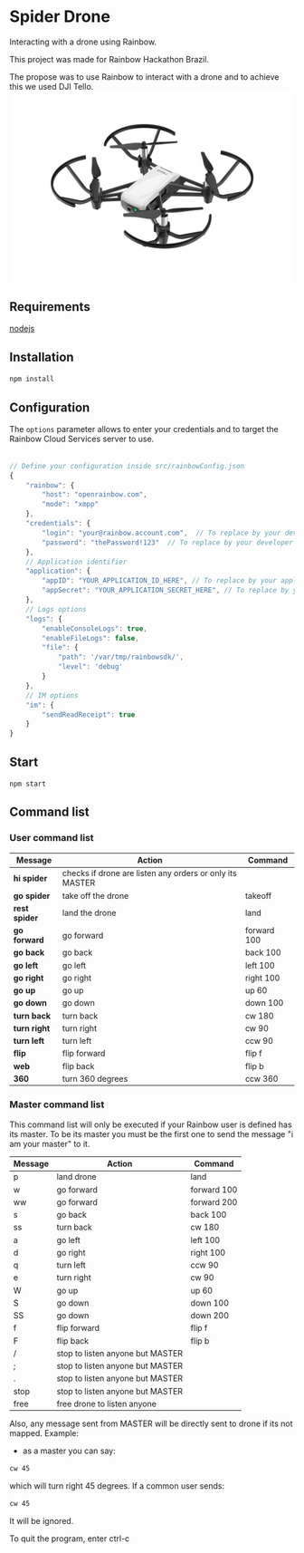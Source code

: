# Spider Drone
Interacting with a drone using Rainbow.

This project was made for Rainbow Hackathon Brazil.

The propose was to use Rainbow to interact with a drone and to achieve this we used DJI Tello.
![](dji-tello.jpg?raw=true)

## Requirements

[nodejs](https://nodejs.org/en/)

## Installation

```bash
npm install
```

## Configuration

The `options` parameter allows to enter your credentials and to target the Rainbow Cloud Services server to use.

```js

// Define your configuration inside src/rainbowConfig.json
{
    "rainbow": {
        "host": "openrainbow.com",
        "mode": "xmpp"
    },
    "credentials": {
        "login": "your@rainbow.account.com",  // To replace by your developer credendials
        "password": "thePassword!123"  // To replace by your developer credentials
    },
    // Application identifier
    "application": {
        "appID": "YOUR_APPLICATION_ID_HERE", // To replace by your application ID
        "appSecret": "YOUR_APPLICATION_SECRET_HERE", // To replace by your application secret
    },
    // Logs options
    "logs": {
        "enableConsoleLogs": true,
        "enableFileLogs": false,
        "file": {
            "path": '/var/tmp/rainbowsdk/',
            "level": 'debug'
        }
    },
    // IM options
    "im": {
        "sendReadReceipt": true
    }
}

```

## Start

```bash
npm start
```



## Command list

### User command list
| Message | Action | Command |
|------------------ | ----- | ------ |
| **hi spider** | checks if drone are listen any orders or only its MASTER |   |
| **go spider** | take off the drone | takeoff |
| **rest spider** | land the drone | land |
| **go forward** | go forward | forward 100 |
| **go back** | go back | back 100 |
| **go left** | go left | left 100 |
| **go right** | go right | right 100 |
| **go up** | go up | up 60 |
| **go down** | go down | down 100 |
| **turn back** | turn back | cw 180 |
| **turn right** | turn right | cw 90 |
| **turn left** | turn left | ccw 90 |
| **flip** | flip forward | flip f |
| **web** | flip back | flip b |
| **360** | turn 360 degrees | ccw 360 |


### Master command list

This command list will only be executed if your Rainbow user is defined has its master.
To be its master you must be the first one to send the message "i am your master" to it.

| Message | Action | Command |
|------------------ | ----- | ------ |
| p | land drone | land |
| w | go forward | forward 100 |
| ww | go forward | forward 200 |
| s | go back | back 100 |
| ss | turn back | cw 180 |
| a | go left | left 100 |
| d | go right | right 100 |
| q | turn left | ccw 90 |
| e | turn right | cw 90 |
| W | go up | up 60 |
| S | go down | down 100 |
| SS | go down | down 200 |
| f | flip forward | flip f |
| F | flip back | flip b |
| / | stop to listen anyone but MASTER |   |
| ; | stop to listen anyone but MASTER |   |
| . | stop to listen anyone but MASTER |   |
| stop | stop to listen anyone but MASTER |   |
| free | free drone to listen anyone |   |

Also, any message sent from MASTER will be directly sent to drone if its not mapped. Example:
 - as a master you can say:
 ```bash
 cw 45
 ```
 which will turn right 45 degrees.
 If a common user sends:
 ```bash
 cw 45
 ```
 It will be ignored.

To quit the program, enter ctrl-c

